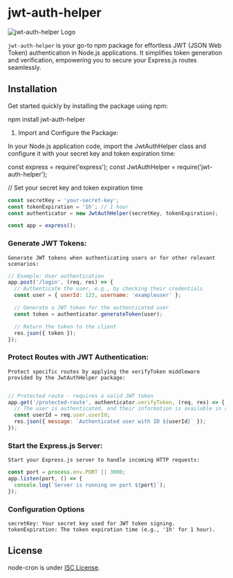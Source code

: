 # jwt-auth-helper

![jwt-auth-helper Logo](https://your-website.com/your-logo.png)

`jwt-auth-helper` is your go-to npm package for effortless JWT (JSON Web Token) authentication in Node.js applications. It simplifies token generation and verification, empowering you to secure your Express.js routes seamlessly.

## Installation

Get started quickly by installing the package using npm:


npm install jwt-auth-helper


1. Import and Configure the Package:

In your Node.js application code, import the JwtAuthHelper class and configure it with your secret key and token expiration time:

const express = require('express');
const JwtAuthHelper = require('jwt-auth-helper');

// Set your secret key and token expiration time

```javascript
const secretKey = 'your-secret-key';
const tokenExpiration = '1h'; // 1 hour
const authenticator = new JwtAuthHelper(secretKey, tokenExpiration);

const app = express();
```


### Generate JWT Tokens:

`Generate JWT tokens when authenticating users or for other relevant scenarios:`
```javascript
// Example: User authentication
app.post('/login', (req, res) => {
  // Authenticate the user, e.g., by checking their credentials
  const user = { userId: 123, username: 'exampleuser' };

  // Generate a JWT token for the authenticated user
  const token = authenticator.generateToken(user);

  // Return the token to the client
  res.json({ token });
});
```

### Protect Routes with JWT Authentication:
`Protect specific routes by applying the verifyToken middleware provided by the JwtAuthHelper package:`
```javascript

// Protected route - requires a valid JWT token
app.get('/protected-route', authenticator.verifyToken, (req, res) => {
  // The user is authenticated, and their information is available in req.user
  const userId = req.user.userId;
  res.json({ message: `Authenticated user with ID ${userId}` });
});
```



### Start the Express.js Server:

`Start your Express.js server to handle incoming HTTP requests:`
```javascript
const port = process.env.PORT || 3000;
app.listen(port, () => {
  console.log(`Server is running on port ${port}`);
});
```


### Configuration Options
`secretKey: Your secret key used for JWT token signing.` 
`tokenExpiration: The token expiration time (e.g., '1h' for 1 hour).`

## License

node-cron is under [ISC License](https://github.com/merencia/node-cron/blob/master/LICENSE.md).
